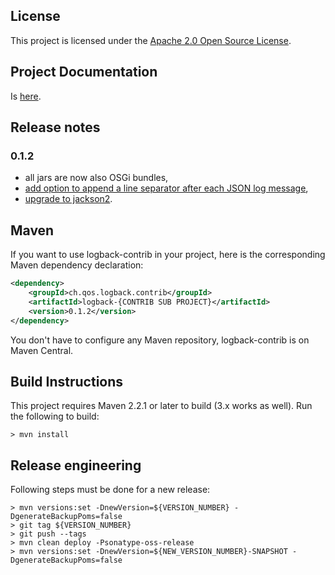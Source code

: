 ## License

This project is licensed under the [Apache 2.0 Open Source License](http://www.apache.org/licenses/LICENSE-2.0).


## Project Documentation 

Is [here](https://github.com/qos-ch/logback-contrib/wiki).


## Release notes 

### 0.1.2
* all jars are now also OSGi bundles,
* [add option to append a line separator after each JSON log message](https://github.com/qos-ch/logback-contrib/pull/2),
* [upgrade to jackson2](https://github.com/qos-ch/logback-contrib/pull/4).


## Maven

If you want to use logback-contrib in your project, here is the corresponding Maven dependency declaration:

```xml
<dependency>
    <groupId>ch.qos.logback.contrib</groupId>
    <artifactId>logback-{CONTRIB SUB PROJECT}</artifactId>
    <version>0.1.2</version>
</dependency>
```

You don't have to configure any Maven repository, logback-contrib is on Maven Central.


## Build Instructions

This project requires Maven 2.2.1 or later to build (3.x works as well).  Run the following to build:

```shell
> mvn install
```


## Release engineering

Following steps must be done for a new release:

```shell
> mvn versions:set -DnewVersion=${VERSION_NUMBER} -DgenerateBackupPoms=false
> git tag ${VERSION_NUMBER}
> git push --tags
> mvn clean deploy -Psonatype-oss-release
> mvn versions:set -DnewVersion=${NEW_VERSION_NUMBER}-SNAPSHOT -DgenerateBackupPoms=false
```


